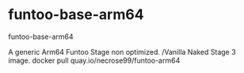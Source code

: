 # funtoo-base-arm64
funtoo-base-arm64

A generic Arm64 Funtoo Stage non optimized. /Vanilla 
Naked Stage 3 image. 
docker pull quay.io/necrose99/funtoo-arm64

